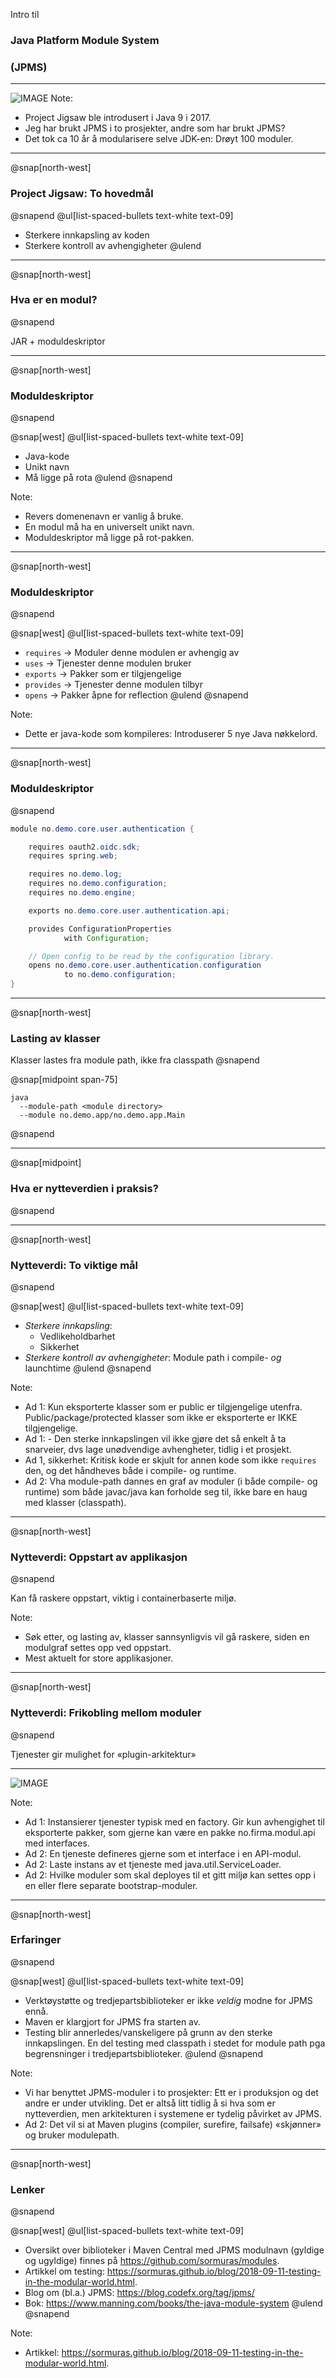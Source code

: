 Intro til
### Java Platform Module System
### (JPMS)

---
![IMAGE](assets/img/jpms-adoption.jpeg)
Note:
- Project Jigsaw ble introdusert i Java 9 i 2017.
- Jeg har brukt JPMS i to prosjekter, andre som har brukt JPMS?
- Det tok ca 10 år å modularisere selve JDK-en: Drøyt 100 moduler.


---

@snap[north-west]
### Project Jigsaw: To hovedmål
@snapend
@ul[list-spaced-bullets text-white text-09]
- Sterkere innkapsling av koden
- Sterkere kontroll av avhengigheter
@ulend


---
@snap[north-west]
### Hva er en modul?
@snapend

JAR + moduldeskriptor


---
@snap[north-west]
### Moduldeskriptor
@snapend

@snap[west]
@ul[list-spaced-bullets text-white text-09]
- Java-kode
- Unikt navn
- Må ligge på rota 
@ulend
@snapend

Note:
- Revers domenenavn er vanlig å bruke.
- En modul må ha en universelt unikt navn.
- Moduldeskriptor må ligge på rot-pakken. 


---
@snap[north-west]
### Moduldeskriptor
@snapend

@snap[west]
@ul[list-spaced-bullets text-white text-09]
- `requires` -> Moduler denne modulen er avhengig av
- `uses` -> Tjenester denne modulen bruker
- `exports` -> Pakker som er tilgjengelige
- `provides` -> Tjenester denne modulen tilbyr
- `opens` -> Pakker åpne for reflection
@ulend
@snapend

Note:
- Dette er java-kode som kompileres: Introduserer 5 nye Java nøkkelord.


---
@snap[north-west]
### Moduldeskriptor
@snapend

```java
module no.demo.core.user.authentication {

    requires oauth2.oidc.sdk;
    requires spring.web;

    requires no.demo.log;
    requires no.demo.configuration;
    requires no.demo.engine;

    exports no.demo.core.user.authentication.api;

    provides ConfigurationProperties
            with Configuration;

    // Open config to be read by the configuration library.
    opens no.demo.core.user.authentication.configuration
            to no.demo.configuration;
}
```


---
@snap[north-west]
### Lasting av klasser
Klasser lastes fra module path, ikke fra classpath
@snapend

@snap[midpoint span-75]
```
java 
  --module-path <module directory> 
  --module no.demo.app/no.demo.app.Main
```
@snapend


---
@snap[midpoint]
### Hva er nytteverdien i praksis?
@snapend


---
@snap[north-west]
### Nytteverdi: To viktige mål
@snapend

@snap[west]
@ul[list-spaced-bullets text-white text-09]
- *Sterkere innkapsling*: 
  - Vedlikeholdbarhet
  - Sikkerhet
- *Sterkere kontroll av avhengigheter*: Module path i compile- _og_ launchtime
@ulend
@snapend

Note:
- Ad 1: Kun eksporterte klasser som er public er tilgjengelige utenfra. Public/package/protected klasser som ikke er eksporterte er IKKE tilgjengelige.
- Ad 1: - Den sterke innkapslingen vil ikke gjøre det så enkelt å ta snarveier, dvs lage unødvendige avhengheter, tidlig i et prosjekt.
- Ad 1, sikkerhet: Kritisk kode er skjult for annen kode som ikke `requires` den, og det håndheves både i compile- og runtime.
- Ad 2: Vha module-path dannes en graf av moduler (i både compile- og runtime) som både javac/java kan forholde seg til, ikke bare en haug med klasser (classpath).


---
@snap[north-west]
### Nytteverdi: Oppstart av applikasjon
@snapend

Kan få raskere oppstart, viktig i containerbaserte miljø.

Note:
- Søk etter, og lasting av, klasser sannsynligvis vil gå raskere, siden en modulgraf settes opp ved oppstart.
- Mest aktuelt for store applikasjoner.


---
@snap[north-west]
### Nytteverdi: Frikobling mellom moduler
@snapend

Tjenester gir mulighet for «plugin-arkitektur» 


---
![IMAGE](assets/img/plugin-architecture.png)

Note:
- Ad 1: Instansierer tjenester typisk med en factory. Gir kun avhengighet til eksporterte pakker, som gjerne kan være en pakke no.firma.modul.api med interfaces.
- Ad 2: En tjeneste defineres gjerne som et interface i en API-modul.
- Ad 2: Laste instans av et tjeneste med java.util.ServiceLoader. 
- Ad 2: Hvilke moduler som skal deployes til et gitt miljø kan settes opp i en eller flere separate bootstrap-moduler.


---
@snap[north-west]
### Erfaringer
@snapend

@snap[west]
@ul[list-spaced-bullets text-white text-09]
- Verktøystøtte og tredjepartsbiblioteker er ikke _veldig_ modne for JPMS ennå.
- Maven er klargjort for JPMS fra starten av. 
- Testing blir annerledes/vanskeligere på grunn av den sterke innkapslingen. En del testing med classpath i stedet for module path pga begrensninger i tredjepartsbiblioteker.
@ulend
@snapend

Note: 
- Vi har benyttet JPMS-moduler i to prosjekter: Ett er i produksjon og det andre er under utvikling. Det er altså litt tidlig å si hva som er nytteverdien, men arkitekturen i systemene er tydelig påvirket av JPMS.
- Ad 2: Det vil si at Maven plugins (compiler, surefire, failsafe) «skjønner» og bruker modulepath.


---
@snap[north-west]
### Lenker
@snapend

@snap[west]
@ul[list-spaced-bullets text-white text-09]
- Oversikt over biblioteker i Maven Central med JPMS modulnavn (gyldige og ugyldige) finnes på https://github.com/sormuras/modules.
- Artikkel om testing: https://sormuras.github.io/blog/2018-09-11-testing-in-the-modular-world.html.
- Blog om (bl.a.) JPMS: https://blog.codefx.org/tag/jpms/
- Bok: https://www.manning.com/books/the-java-module-system 
@ulend
@snapend

Note:
- Artikkel: https://sormuras.github.io/blog/2018-09-11-testing-in-the-modular-world.html. 
